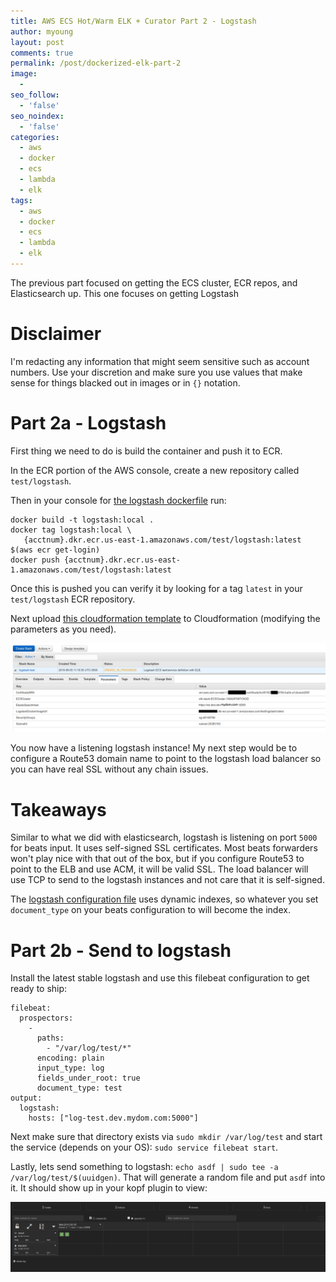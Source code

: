 ```yaml
---
title: AWS ECS Hot/Warm ELK + Curator Part 2 - Logstash
author: myoung
layout: post
comments: true
permalink: /post/dockerized-elk-part-2
image:
  -
seo_follow:
  - 'false'
seo_noindex:
  - 'false'
categories:
  - aws
  - docker
  - ecs
  - lambda
  - elk
tags:
  - aws
  - docker
  - ecs
  - lambda
  - elk
---
```


The previous part focused on getting the ECS cluster, ECR repos, and Elasticsearch up. This one focuses on getting Logstash <!-- more -->

Disclaimer
==========

I'm redacting any information that might seem sensitive such as account numbers. Use your discretion and make sure you use values that make sense for things blacked out in images or in `{}` notation.

Part 2a - Logstash
===========================

First thing we need to do is build the container and push it to ECR.

In the ECR portion of the AWS console, create a new repository called `test/logstash`.

Then in your console for [the logstash dockerfile](https://github.com/myoung34/elk-docker-aws/blob/master/logstash/Dockerfile) run:

```
docker build -t logstash:local .
docker tag logstash:local \
   {acctnum}.dkr.ecr.us-east-1.amazonaws.com/test/logstash:latest
$(aws ecr get-login)
docker push {acctnum}.dkr.ecr.us-east-1.amazonaws.com/test/logstash:latest
```

Once this is pushed you can verify it by looking for a tag `latest` in your `test/logstash` ECR repository.

Next upload [this cloudformation template](https://github.com/myoung34/elk-docker-aws/blob/master/logstash/cloudformation.json) to Cloudformation (modifying the parameters as you need).

![](../../images/elk/logstash_cft.png)

You now have a listening logstash instance! My next step would be to configure a Route53 domain name to point to the logstash load balancer so you can have real SSL without any chain issues.

Takeaways
=========

Similar to what we did with elasticsearch, logstash is listening on port `5000` for beats input. It uses self-signed SSL certificates. Most beats forwarders won't play nice with that out of the box, but if you configure Route53 to point to the ELB and use ACM, it will be valid SSL. The load balancer will use TCP to send to the logstash instances and not care that it is self-signed.

The [logstash configuration file](https://github.com/myoung34/elk-docker-aws/blob/master/logstash/logstash.conf) uses dynamic indexes, so whatever you set `document_type` on your beats configuration to will become the index.

Part 2b - Send to logstash
==========================

Install the latest stable logstash and use this filebeat configuration to get ready to ship:

```
filebeat:
  prospectors:
    -
      paths:
        - "/var/log/test/*"
      encoding: plain
      input_type: log
      fields_under_root: true
      document_type: test
output:
  logstash:
    hosts: ["log-test.dev.mydom.com:5000"]
```

Next make sure that directory exists via `sudo mkdir /var/log/test` and start the service (depends on your OS): `sudo service filebeat start`.

Lastly, lets send something to logstash: `echo asdf | sudo tee -a /var/log/test/$(uuidgen)`. That will generate a random file and put `asdf` into it. It should show up in your kopf plugin to view:

![](../../images/elk/logstash_kopf.png)
